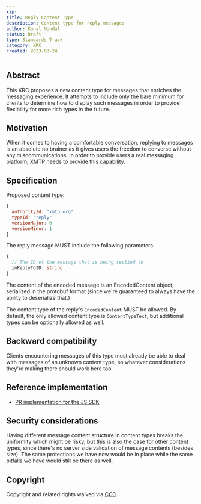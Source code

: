 ```yaml
---
xip: 
title: Reply Content Type
description: Content type for reply messages
author: Kunal Mondal
status: Draft 
type: Standards Track
category: XRC
created: 2023-03-24
---
```


## Abstract

This XRC proposes a new content type for messages that enriches the messaging experience. It attempts to include only the bare minimum for clients to determine how to display such messages in order to provide flexibility for more rich types in the future.

## Motivation

When it comes to having a comfortable conversation, replying to messages is an absolute no brainer as it gives users the freedom to converse without any miscommunications. In order to provide users a real messaging platform, XMTP needs to provide this capability.

## Specification

Proposed content type:

```js
{
  authorityId: "xmtp.org"
  typeId: "reply"
  versionMajor: 0
  versionMinor: 1
}
```

The reply message MUST include the following parameters:

```ts
{
  // The ID of the message that is being replied to
  inReplyToID: string
}
```

The content of the encoded message is an EncodedContent object, serialized in the protobuf format (since we're guaranteed to always have the ability to deserialize that.)

The content type of the reply's `EncodedContent` MUST be allowed. By default, the only allowed content type is `ContentTypeText`, but additional types can be optionally allowed as well.

## Backward compatibility

Clients encountering messages of this type must already be able to deal with messages of an unknown content type, so whatever considerations they're making there should work here too.

## Reference implementation

- [PR implementation for the JS SDK](https://github.com/xmtp/xmtp-js-content-types/blob/baed02476cd94c6ceef24c107a86a162efaec678/reply/src/Reply.ts)

## Security considerations

Having different message content structure in content types breaks the uniformity which might be risky, but this is also the case for other content types, since there's no server side validation of message contents (besides size). The same protections we have now would be in place while the same pitfalls we have would still be there as well.

## Copyright

Copyright and related rights waived via [CC0](https://creativecommons.org/publicdomain/zero/1.0/).
